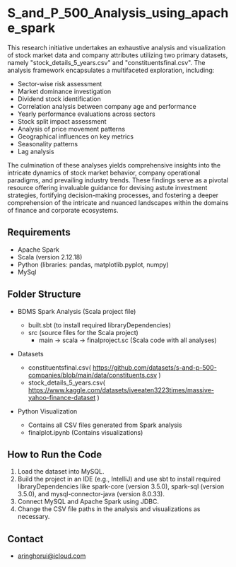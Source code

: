 # S_and_P_500_Analysis_using_apache_spark

This research initiative undertakes an exhaustive analysis and visualization of stock market data and company attributes utilizing two primary datasets, namely "stock_details_5_years.csv" and "constituentsfinal.csv". The analysis framework encapsulates a multifaceted exploration, including:
- Sector-wise risk assessment
- Market dominance investigation
- Dividend stock identification
- Correlation analysis between company age and performance
- Yearly performance evaluations across sectors
- Stock split impact assessment
- Analysis of price movement patterns
- Geographical influences on key metrics
- Seasonality patterns
- Lag analysis

The culmination of these analyses yields comprehensive insights into the intricate dynamics of stock market behavior, company operational paradigms, and prevailing industry trends. These findings serve as a pivotal resource offering invaluable guidance for devising astute investment strategies, fortifying decision-making processes, and fostering a deeper comprehension of the intricate and nuanced landscapes within the domains of finance and corporate ecosystems.

## Requirements
- Apache Spark
- Scala (version 2.12.18)
- Python (libraries: pandas, matplotlib.pyplot, numpy)
- MySql

## Folder Structure
- BDMS Spark Analysis (Scala project file)
  - built.sbt (to install required libraryDependencies)
  - src (source files for the Scala project)
    - main -> scala -> finalproject.sc (Scala code with all analyses)

- Datasets
  - constituentsfinal.csv( https://github.com/datasets/s-and-p-500-companies/blob/main/data/constituents.csv )
  - stock_details_5_years.csv( https://www.kaggle.com/datasets/iveeaten3223times/massive-yahoo-finance-dataset )

- Python Visualization
  - Contains all CSV files generated from Spark analysis
  - finalplot.ipynb (Contains visualizations)

## How to Run the Code
1. Load the dataset into MySQL.
2. Build the project in an IDE (e.g., IntelliJ) and use sbt to install required libraryDependencies like spark-core (version 3.5.0), spark-sql (version 3.5.0), and mysql-connector-java (version 8.0.33).
3. Connect MySQL and Apache Spark using JDBC.
4. Change the CSV file paths in the analysis and visualizations as necessary.


## Contact 
- aringhorui@icloud.com


